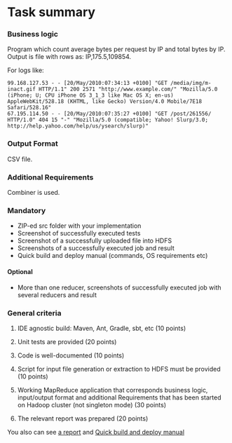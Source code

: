 # Task summary

### Business logic

Program which count average bytes per request by IP and total bytes by IP. Output is file with rows as: IP,175.5,109854. 

For logs like:
    
    99.168.127.53 - - [20/May/2010:07:34:13 +0100] "GET /media/img/m-inact.gif HTTP/1.1" 200 2571 "http://www.example.com/" "Mozilla/5.0 (iPhone; U; CPU iPhone OS 3_1_3 like Mac OS X; en-us) AppleWebKit/528.18 (KHTML, like Gecko) Version/4.0 Mobile/7E18 Safari/528.16"
    67.195.114.50 - - [20/May/2010:07:35:27 +0100] "GET /post/261556/ HTTP/1.0" 404 15 "-" "Mozilla/5.0 (compatible; Yahoo! Slurp/3.0; http://help.yahoo.com/help/us/ysearch/slurp)"

### Output Format

CSV file.

### Additional Requirements

Combiner is used.


### Mandatory

* ZIP-ed src folder with your implementation
* Screenshot of successfully executed tests
* Screenshot of a successfully uploaded file into HDFS
* Screenshots of a successfully executed job and result
* Quick build and deploy manual (commands, OS requirements etc)

#### Optional

* More  than one reducer, screenshots of successfully executed job with several reducers and result

### General criteria

1) IDE agnostic build: Maven, Ant, Gradle, sbt, etc (10 points)

2) Unit tests are provided (20 points)

3) Code is well-documented (10 points)

4) Script for input file generation or extraction to HDFS must be provided (10 points)

5) Working MapReduce application that corresponds business logic, input/output
format and additional Requirements that has been started on Hadoop cluster
(not singleton mode) (30 points)

6) The relevant report was prepared (20 points)

You also can see [a report](./docs/Report.md) and
[Quick build and deploy manual](./docs/Guide.md)
